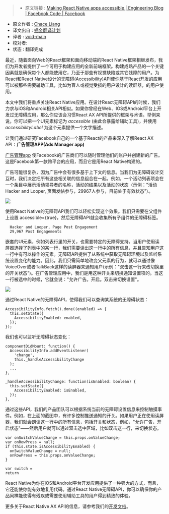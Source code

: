 > * 原文链接 : [Making React Native apps accessible | Engineering Blog | Facebook Code | Facebook](https://code.facebook.com/posts/435862739941212/making-react-native-apps-accessible/)
* 原文作者 : [	Chace Liang](https://www.facebook.com/chaceliang)
* 译文出自 : [掘金翻译计划](https://github.com/xitu/gold-miner)
* 译者 : [void-main](https://github.com/void-main)
* 校对者:
* 状态 :  翻译完成


最近，随着面向Web的React框架和面向移动端的React Native框架相继发布，我们为开发者提供了一个可用于构建应用的全新前端框架。构建成熟产品的一个关键因素就是确保每个人都能使用它，乃至于那些有视觉缺陷或其它残障的用户。为React和React Native设计的无障碍(Accessibility)API使你基于React开发的应用可以被那些需要辅助工具，比如为盲人或视觉受损的用户设计的读屏器，的用户使用。


本文中我们将重点关注React Native应用。在设计React无障碍API的时候，我们力求与iOS和Android相关API相似。如果你曾经在Web、IOS或Android平台上开发过无障碍应用，那么你应该会习惯React AX API所提供的框架与术语。举例来说，你可以把一个UI元素标记为 _accessible_ (由此会暴露给辅助工具)，并使用 _accessibilityLabel_ 为这个元素提供一个文字描述。


让我们通过研究Facebook自己的一个基于React的产品来深入了解React AX API：**广告管理APP(Ads Manager app)**


[广告管理app](https://www.facebook.com/business/news/ads-manager-app) 使Facebook的广告商们可以随时管理他们的账户并创建新的广告。这是Facebook第一款跨平台的应用，而且它是用React Native构建的。


广告可能很复杂，因为广告中会有很多基于上下文的信息。当我们为无障碍设计交互时，我们决定把所有这些相关联的信息组合在一起。例如，一个活动列表项会在一个条目中展示活动领导者的名称，活动的结果以及活动的状态（示例："活动Hacker and Looper, 页面发帖参与，29967人参与，目前处于有效状态"）。


![](https://scontent-hkg3-1.xx.fbcdn.net/hphotos-xpt1/t39.2365-6/12057083_429032550627060_1728546419_n.jpg)


使用React Native的无障碍API我们可以轻松实现这个效果。我们只需要在父组件上设置 accessible={true}，然后无障碍API就会收集所有子组件的无障碍标签。


      Hacker and Looper, Page Post Engagement
      29,967 Post Engagements


嵌套的UI元素，例如列表行里的开关，也需要特定的无障碍支持。当用户使用读屏器选择了列表中的某一行，我们需要读出这一行中的所有信息，并且告知用户这一行中有可以操作的元素。无障碍API提供了从系统中获取无障碍环境以及监听系统设置变化的能力。因此，我们只需简单地改变父元素的行为，就可以通过像VoiceOver或者TalkBack这样的读屏器来通知用户(示例："双击这一行来改切换里的开关状态")。在广告管理应用中，我们是用这种开关来切换通知设置项的。当这一行被选中的时候，它就会说："允许广告。开启。双击来切换设置"。

![](https://scontent-hkg3-1.xx.fbcdn.net/hphotos-xtp1/t39.2365-6/12057155_921685684567792_354128754_n.jpg)



通过React Native的无障碍API，使得我们可以查询某系统的无障碍状态：


    AccessibilityInfo.fetch().done((enabled) => {
      this.setState({
        AccessibilityEnabled: enabled,
      });
    });



我们也可以监听无障碍状态变化：


    componentDidMount: function() {
      AccessibilityInfo.addEventListener(
        'change',
        this._handleAccessibilityChange
      );
      ...   
    },

    _handleAccessibilityChange: function(isEnabled: boolean) {
      this.setState({
        AccessibilityEnabled: isEnabled,
      });
    },



通过这些API，我们的产品团队可以根据系统当前的无障碍设置信息来控制触摸事件。例如，在上面的截图中，有许多控制推送通知的开关。如果用户正在使用读屏器，我们就会朗读这一行中的所有信息，包括开关和状态，例如，"允许广告，开启状态"——然后用户就可以通过双击选中区域，比如双击这一行，来切换状态。


    var onSwitchValueChange = this.props.onValueChange;
    var onRowPress = null;
    if (this.state.isAccessibilityEnabled) {
      onSwitchValueChange = null;
      onRowPress = this.props.onValueChange;
    }

    var switch =
    return



React Native为你在iOS和Android平台开发应用提供了一种强大的方式，而且，它还能使你能有效地复用代码。通过React Native无障碍API，你可以确保你的产品同样能使得有残疾或需要使用辅助工具的用户得到精致的体验。

更多关于React Native AX API的信息，请参考我们的[开发文档](https://www.facebook.com/l.php?u=https%3A%2F%2Ffacebook.github.io%2Freact-native%2Fdocs%2Faccessibility.html&h=NAQEjh5Hy&s=1)。
